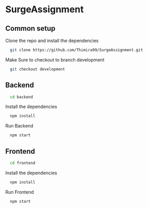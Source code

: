 # SurgeAssignment


## Common setup

Clone the repo and install the dependencies

```bash
  git clone https://github.com/Thimira99/SurgeAssignment.git
```
Make Sure to checkout to branch development

```bash
  git checkout development
```

## Backend

```bash
  cd backend
```

Install the dependencies

```bash
  npm install
```

Run Backend

```bash
  npm start
```

## Frontend

```bash
  cd frontend
```

Install the dependencies

```bash
  npm install
```

Run Frontend

```bash
  npm start
```
